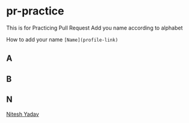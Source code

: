 # pr-practice
This is for Practicing Pull Request 
Add you name according to alphabet

How to add your name 
`[Name](profile-link)`

## A


## B

## N
[Nitesh Yadav](https://github.com/Nitesh2905)
